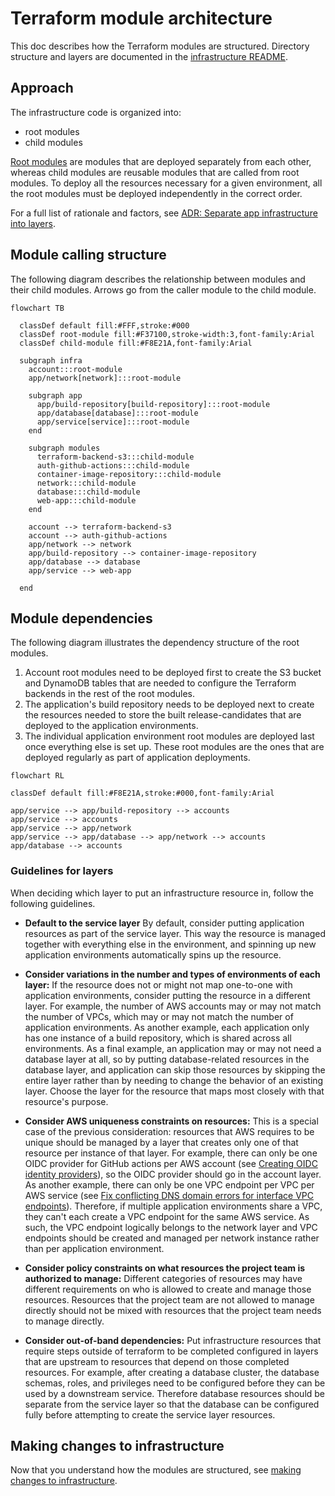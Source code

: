 # Terraform module architecture

This doc describes how the Terraform modules are structured. Directory structure and layers are documented in the [infrastructure README](/infra/README.md).

## Approach

The infrastructure code is organized into:

- root modules
- child modules

[Root modules](https://www.terraform.io/language/modules#the-root-module) are modules that are deployed separately from each other, whereas child modules are reusable modules that are called from root modules. To deploy all the resources necessary for a given environment, all the root modules must be deployed independently in the correct order.

For a full list of rationale and factors, see [ADR: Separate app infrastructure into layers](/docs/decisions/infra/2023-09-11-separate-app-infrastructure-into-layers.md).

## Module calling structure

The following diagram describes the relationship between modules and their child modules. Arrows go from the caller module to the child module.

```mermaid
flowchart TB

  classDef default fill:#FFF,stroke:#000
  classDef root-module fill:#F37100,stroke-width:3,font-family:Arial
  classDef child-module fill:#F8E21A,font-family:Arial

  subgraph infra
    account:::root-module
    app/network[network]:::root-module

    subgraph app
      app/build-repository[build-repository]:::root-module
      app/database[database]:::root-module
      app/service[service]:::root-module
    end

    subgraph modules
      terraform-backend-s3:::child-module
      auth-github-actions:::child-module
      container-image-repository:::child-module
      network:::child-module
      database:::child-module
      web-app:::child-module
    end

    account --> terraform-backend-s3
    account --> auth-github-actions
    app/network --> network
    app/build-repository --> container-image-repository
    app/database --> database
    app/service --> web-app

  end
```

## Module dependencies

The following diagram illustrates the dependency structure of the root modules.

1. Account root modules need to be deployed first to create the S3 bucket and DynamoDB tables that are needed to configure the Terraform backends in the rest of the root modules.
2. The application's build repository needs to be deployed next to create the resources needed to store the built release-candidates that are deployed to the application environments.
3. The individual application environment root modules are deployed last once everything else is set up. These root modules are the ones that are deployed regularly as part of application deployments.

```mermaid
flowchart RL

classDef default fill:#F8E21A,stroke:#000,font-family:Arial

app/service --> app/build-repository --> accounts
app/service --> accounts
app/service --> app/network
app/service --> app/database --> app/network --> accounts
app/database --> accounts
```

### Guidelines for layers

When deciding which layer to put an infrastructure resource in, follow the following guidelines.

* **Default to the service layer** By default, consider putting application resources as part of the service layer. This way the resource is managed together with everything else in the environment, and spinning up new application environments automatically spins up the resource.

* **Consider variations in the number and types of environments of each layer:** If the resource does not or might not map one-to-one with application environments, consider putting the resource in a different layer. For example, the number of AWS accounts may or may not match the number of VPCs, which may or may not match the number of application environments. As another example, each application only has one instance of a build repository, which is shared across all environments. As a final example, an application may or may not need a database layer at all, so by putting database-related resources in the database layer, and application can skip those resources by skipping the entire layer rather than by needing to change the behavior of an existing layer. Choose the layer for the resource that maps most closely with that resource's purpose.

* **Consider AWS uniqueness constraints on resources:** This is a special case of the previous consideration: resources that AWS requires to be unique should be managed by a layer that creates only one of that resource per instance of that layer. For example, there can only be one OIDC provider for GitHub actions per AWS account (see [Creating OIDC identity providers](https://docs.aws.amazon.com/IAM/latest/UserGuide/id_roles_providers_create_oidc.html)), so the OIDC provider should go in the account layer. As another example, there can only be one VPC endpoint per VPC per AWS service (see [Fix conflicting DNS domain errors for interface VPC endpoints](https://repost.aws/knowledge-center/vpc-interface-endpoint-domain-conflict)). Therefore, if multiple application environments share a VPC, they can't each create a VPC endpoint for the same AWS service. As such, the VPC endpoint logically belongs to the network layer and VPC endpoints should be created and managed per network instance rather than per application environment.

* **Consider policy constraints on what resources the project team is authorized to manage:** Different categories of resources may have different requirements on who is allowed to create and manage those resources. Resources that the project team are not allowed to manage directly should not be mixed with resources that the project team needs to manage directly.

* **Consider out-of-band dependencies:** Put infrastructure resources that require steps outside of terraform to be completed configured in layers that are upstream to resources that depend on those completed resources. For example, after creating a database cluster, the database schemas, roles, and privileges need to be configured before they can be used by a downstream service. Therefore database resources should be separate from the service layer so that the database can be configured fully before attempting to create the service layer resources.

## Making changes to infrastructure

Now that you understand how the modules are structured, see [making changes to infrastructure](./making-infra-changes.md).
